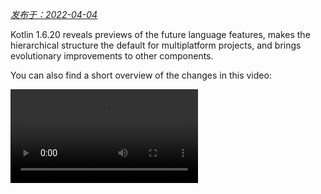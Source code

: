 [//]: # (title: Kotlin 1.6.20 的新特性)

_[发布于：2022-04-04](releases.md#版本发布详情)_

Kotlin 1.6.20 reveals previews of the future language features, makes the hierarchical structure the default for multiplatform projects, and brings evolutionary improvements to other components.

You can also find a short overview of the changes in this video:

<video src="https://www.youtube.com/v/8F19ds109-o" title="What's new in Kotlin 1.6.20"/>

## 语言

In Kotlin 1.6.20, you can try two new language features:

* [Kotlin/JVM 的上下文接收者原型](#kotlin-jvm-的上下文接收者原型)
* [绝对不可空类型](#绝对不可空类型)

### Kotlin/JVM 的上下文接收者原型

> The feature is a prototype available only for Kotlin/JVM. With `-Xcontext-receivers` enabled,
> the compiler will produce pre-release binaries that cannot be used in production code.
> Use context receivers only in your toy projects.
> We appreciate your feedback in [YouTrack](https://youtrack.jetbrains.com/issues/KT).
>
{style="warning"}

With Kotlin 1.6.20, you are no longer limited to having one receiver. If you need more, you can make functions, properties, and classes context-dependent (or _contextual_) by adding context receivers to their declaration. A contextual declaration does the following:

* It requires all declared context receivers to be present in a caller's scope as implicit receivers.
* It brings declared context receivers into its body scope as implicit receivers.

```kotlin
interface LoggingContext {
    val log: Logger // This context provides a reference to a logger 
}

context(LoggingContext)
fun startBusinessOperation() {
    // You can access the log property since LoggingContext is an implicit receiver
    log.info("Operation has started")
}

fun test(loggingContext: LoggingContext) {
    with(loggingContext) {
        // You need to have LoggingContext in a scope as an implicit receiver
        // to call startBusinessOperation()
        startBusinessOperation()
    }
}
```

To enable context receivers in your project, use the `-Xcontext-receivers` compiler option.
You can find a detailed description of the feature and its syntax in the [KEEP](https://github.com/Kotlin/KEEP/blob/master/proposals/context-receivers.md#detailed-design).

Please note that the implementation is a prototype:

* With `-Xcontext-receivers` enabled, the compiler will produce pre-release binaries that cannot be used in production code
* The IDE support for context receivers is minimal for now

Try the feature in your toy projects and share your thoughts and experience with us in [this YouTrack issue](https://youtrack.jetbrains.com/issue/KT-42435).
If you run into any problems, please [file a new issue](https://kotl.in/issue).

### 绝对不可空类型

> Definitely non-nullable types are in [Beta](components-stability.md). They are almost stable,
> but migration steps may be required in the future.
> We'll do our best to minimize any changes you have to make.
>
{style="warning"}

To provide better interoperability when extending generic Java classes and interfaces, Kotlin 1.6.20 allows you to mark a generic type parameter as definitely non-nullable on the use site with the new syntax `T & Any`.
The syntactic form comes from a notation of [intersection types](https://en.wikipedia.org/wiki/Intersection_type) and is now limited to a type parameter with nullable upper bounds on the left side of `&` and non-nullable `Any` on the right side:

```kotlin
fun <T> elvisLike(x: T, y: T & Any): T & Any = x ?: y

fun main() {
    // OK
    elvisLike<String>("", "").length
    // Error: 'null' cannot be a value of a non-null type
    elvisLike<String>("", null).length

    // OK
    elvisLike<String?>(null, "").length
    // Error: 'null' cannot be a value of a non-null type
    elvisLike<String?>(null, null).length
}
```
{validate="false"}

Set the language version to `1.7` to enable the feature:

<tabs group="build-script">
<tab title="Kotlin" group-key="kotlin">

```kotlin
kotlin {
    sourceSets.all {
        languageSettings.apply {
            languageVersion = "1.7"
        }
    }
}
```

</tab>
<tab title="Groovy" group-key="groovy">

```groovy
kotlin {
    sourceSets.all {
        languageSettings {
            languageVersion = '1.7'
        }
    }
}
```

</tab>
</tabs>

Learn more about definitely non-nullable types in [the KEEP](https://github.com/Kotlin/KEEP/blob/master/proposals/definitely-non-nullable-types.md).

## Kotlin/JVM

Kotlin 1.6.20 introduces:

* Compatibility improvements of default methods in JVM interfaces: [接口的新 `@JvmDefaultWithCompatibility` 注解](#接口的新-jvmdefaultwithcompatibility-注解) and [`-Xjvm-default` 模式的兼容性变更](#xjvm-default-模式的兼容性变更)
* [支持 JVM 后端中单个模块的并行编译](#支持-jvm-后端中单个模块的并行编译)
* [支持函数式接口构造函数的可调用引用](#支持函数式接口构造函数的可调用引用)

### 接口的新 @JvmDefaultWithCompatibility 注解

Kotlin 1.6.20 introduces the new annotation [`@JvmDefaultWithCompatibility`](https://kotlinlang.org/api/latest/jvm/stdlib/kotlin.jvm/-jvm-default-with-compatibility/): use it along with the `-Xjvm-default=all` compiler option [to create the default method in JVM interface](java-to-kotlin-interop.md#接口中的默认方法) for any non-abstract member in any Kotlin interface.

If there are clients that use your Kotlin interfaces compiled without the `-Xjvm-default=all` option, they may be binary-incompatible with the code compiled with this option.
Before Kotlin 1.6.20, to avoid this compatibility issue, the [recommended approach](https://blog.jetbrains.com/kotlin/2020/07/kotlin-1-4-m3-generating-default-methods-in-interfaces/#JvmDefaultWithoutCompatibility) was to use the `-Xjvm-default=all-compatibility` mode and also the `@JvmDefaultWithoutCompatibility` annotation for interfaces that didn't need this type of compatibility.

This approach had some disadvantages:

* You could easily forget to add the annotation when a new interface was added.
* Usually there are more interfaces in non-public parts than in the public API, so you end up having this annotation in many places in your code.

Now, you can use the `-Xjvm-default=all` mode and mark interfaces with the `@JvmDefaultWithCompatibility` annotation.
This allows you to add this annotation to all interfaces in the public API once, and you won't need to use any annotations for new non-public code.

Leave your feedback about this new annotation in [this YouTrack ticket](https://youtrack.jetbrains.com/issue/KT-48217).

### -Xjvm-default 模式的兼容性变更

Kotlin 1.6.20 adds the option to compile modules in the default mode (the `-Xjvm-default=disable` compiler option) against modules compiled with the `-Xjvm-default=all` or `-Xjvm-default=all-compatibility` modes.
As before, compilations will also be successful if all modules have the `-Xjvm-default=all` or `-Xjvm-default=all-compatibility` modes.
You can leave your feedback in this [YouTrack issue](https://youtrack.jetbrains.com/issue/KT-47000).

Kotlin 1.6.20 deprecates the `compatibility` and `enable` modes of the compiler option `-Xjvm-default`.
There are changes in other modes' descriptions regarding the compatibility, but the overall logic remains the same.
You can check out the [updated descriptions](java-to-kotlin-interop.md#compatibility-modes-for-default-methods).

For more information about default methods in the Java interop, see the [interoperability documentation](java-to-kotlin-interop.md#接口中的默认方法) and
[this blog post](https://blog.jetbrains.com/kotlin/2020/07/kotlin-1-4-m3-generating-default-methods-in-interfaces/).

### 支持 JVM 后端中单个模块的并行编译

> Support for parallel compilation of a single module in the JVM backend is [Experimental](components-stability.md).
> It may be dropped or changed at any time. Opt-in is required (see details below), and you should use it only for evaluation purposes.
> We would appreciate your feedback on it in [YouTrack](https://youtrack.jetbrains.com/issue/KT-46085).
>
{style="warning"}

We are continuing our work to [improve the new JVM IR backend compilation time](https://youtrack.jetbrains.com/issue/KT-46768).
In Kotlin 1.6.20, we added the experimental JVM IR backend mode to compile all the files in a module in parallel.
Parallel compilation can reduce the total compilation time by up to 15%.

Enable the experimental parallel backend mode with the [compiler option](compiler-reference.md#编译器选项) `-Xbackend-threads`.
Use the following arguments for this option:

* `N` is the number of threads you want to use. It should not be greater than your number of CPU cores; otherwise, parallelization stops being effective because of switching context between threads
* `0` to use a separate thread for each CPU core

[Gradle](gradle.md) can run tasks in parallel, but this type of parallelization doesn't help a lot when a project (or a major part of a project) is just one big task from Gradle's perspective.
If you have a very big monolithic module, use parallel compilation to compile more quickly.
If your project consists of lots of small modules and has a build parallelized by Gradle, adding another layer of parallelization may hurt performance because of context switching.

> Parallel compilation has some constraints:
> * It doesn't work with [kapt](kapt.md) because kapt disables the IR backend
> * It requires more JVM heap by design. The amount of heap is proportional to the number of threads
>
{style="note"}


### 支持函数式接口构造函数的可调用引用

> Support for callable references to functional interface constructors is [Experimental](components-stability.md).
> It may be dropped or changed at any time. Opt-in is required (see details below), and you should use it only for evaluation purposes.
> We would appreciate your feedback on it in [YouTrack](https://youtrack.jetbrains.com/issue/KT-47939).
>
{style="warning"}

Support for [callable references](reflection.md#可调用引用) to functional interface constructors adds a source-compatible way to migrate from an interface with a constructor function to a [functional interface](fun-interfaces.md).

Consider the following code:

```kotlin
interface Printer {
    fun print()
}

fun Printer(block: () -> Unit): Printer = object : Printer { override fun print() = block() }
```

With callable references to functional interface constructors enabled, this code can be replaced with just a functional interface declaration:

```kotlin
fun interface Printer {
    fun print()
}
```

Its constructor will be created implicitly, and any code using the `::Printer` function reference will compile. For example:

```kotlin
documentsStorage.addPrinter(::Printer)
```
{validate="false"}

Preserve the binary compatibility by marking the legacy function `Printer` with the [`@Deprecated`](https://kotlinlang.org/api/latest/jvm/stdlib/kotlin/-deprecated/) annotation with `DeprecationLevel.HIDDEN`:

```kotlin
@Deprecated(message = "Your message about the deprecation", level = DeprecationLevel.HIDDEN)
fun Printer(...) {...}
```
{validate="false"}

Use the compiler option `-XXLanguage:+KotlinFunInterfaceConstructorReference` to enable this feature.

## Kotlin/Native

Kotlin/Native 1.6.20 marks continued development of its new components. We've taken another step toward consistent experience with Kotlin on other platforms:

* [新版内存管理器的更新](#新版内存管理器的更新)
* [新版内存管理器中清除阶段的并发实现](#新版内存管理器中清除阶段的并发实现)
* [注解类的实例化](#注解类的实例化)
* [与 Swift async/await 互操作：返回 Void 而不是 KotlinUnit](#与-swift-async-await-互操作返回-void-而不是-kotlinunit)
* [使用 libbacktrace 实现更佳的堆栈跟踪](#使用-libbacktrace-实现更佳的堆栈跟踪)
* [支持独立的 Android 可执行文件](#支持独立的-android-可执行文件)
* [性能提升](#性能提升)
* [改进了 cinterop 模块导入过程中的错误处理](#改进了-cinterop-模块导入过程中的错误处理)
* [对 Xcode 13 库的支持](#对-xcode-13-库的支持)

### 新版内存管理器的更新 

> The new Kotlin/Native memory manager is in [Alpha](components-stability.md). 
> It may change incompatibly and require manual migration in the future.
> We would appreciate your feedback on it in [YouTrack](https://youtrack.jetbrains.com/issue/KT-48525).
>
{style="note"}

With Kotlin 1.6.20, you can try the Alpha version of the new Kotlin/Native memory manager.
It eliminates the differences between the JVM and Native platforms to provide a consistent developer experience in multiplatform projects.
For example, you'll have a much easier time creating new cross-platform mobile applications that work on both Android and iOS.

The new Kotlin/Native memory manager lifts restrictions on object-sharing between threads.
It also provides leak-free concurrent programming primitives that are safe and don't require any special management or annotations.

The new memory manager will become the default in future versions, so we encourage you to try it now.
Check out our [blog post](https://blog.jetbrains.com/kotlin/2021/08/try-the-new-kotlin-native-memory-manager-development-preview/) to learn more about the new memory manager and explore demo projects, or jump right to the [migration instructions](https://github.com/JetBrains/kotlin/blob/master/kotlin-native/NEW_MM.md) to try it yourself.

Try using the new memory manager on your projects to see how it works and share feedback in our issue tracker, [YouTrack](https://youtrack.jetbrains.com/issue/KT-48525).

### 新版内存管理器中清除阶段的并发实现

If you have already switched to our new memory manager, which was [announced in Kotlin 1.6](whatsnew16.md#新版内存管理器预览), you might notice a huge execution time improvement: our benchmarks show 35% improvement on average.
Starting with 1.6.20, there is also a concurrent implementation for the sweep phase available for the new memory manager.
This should also improve the performance and decrease the duration of garbage collector pauses.

To enable the feature for the new Kotlin/Native memory manager, pass the following compiler option:

```bash
-Xgc=cms 
```

Feel free to share your feedback on the new memory manager performance in this [YouTrack issue](https://youtrack.jetbrains.com/issue/KT-48526).

### 注解类的实例化

In Kotlin 1.6.0, instantiation of annotation classes became [Stable](components-stability.md) for Kotlin/JVM and Kotlin/JS.
The 1.6.20 version delivers support for Kotlin/Native.

Learn more about [注解类的实例化](annotations.md#instantiation).

### 与 Swift async/await 互操作：返回 Void 而不是 KotlinUnit

> Concurrency interoperability with Swift async/await is [Experimental](components-stability.md). It may be dropped or changed at any time.
> You should use it only for evaluation purposes. We would appreciate your feedback on it in [YouTrack](https://youtrack.jetbrains.com/issue/KT-47610).
>
{style="warning"}

We've continued working on the [experimental interop with Swift's async/await](whatsnew1530.md#与-swift-5-5-async-await-的实验性互操作) (available since Swift 5.5).
Kotlin 1.6.20 differs from previous versions in the way it works with `suspend` functions with the `Unit` return type.

Previously, such functions were presented in Swift as `async` functions returning `KotlinUnit`. However, the proper return type for them is `Void`, similar to non-suspending functions.

To avoid breaking the existing code, we're introducing a Gradle property that makes the compiler translate `Unit`-returning suspend functions to `async` Swift with the `Void` return type:

```none
# gradle.properties
kotlin.native.binary.unitSuspendFunctionObjCExport=proper
```

We plan to make this behavior the default in future Kotlin releases.

### 使用 libbacktrace 实现更佳的堆栈跟踪

> Using libbacktrace for resolving source locations is [Experimental](components-stability.md). It may be dropped or changed at any time.
> You should use it only for evaluation purposes. We would appreciate your feedback on it in [YouTrack](https://youtrack.jetbrains.com/issue/KT-48424).
>
{style="warning"}

Kotlin/Native is now able to produce detailed stack traces with file locations and line numbers
for better debugging of `linux*` (except `linuxMips32` and `linuxMipsel32`) and `androidNative*` targets.

This feature uses the [libbacktrace](https://github.com/ianlancetaylor/libbacktrace) library under the hood.
Take a look at the following code to see an example of the difference:

```kotlin
fun main() = bar()
fun bar() = baz()
inline fun baz() {
    error("")
}
```

* **Before 1.6.20:**

```text
Uncaught Kotlin exception: kotlin.IllegalStateException:
   at 0   example.kexe        0x227190       kfun:kotlin.Throwable#<init>(kotlin.String?){} + 96
   at 1   example.kexe        0x221e4c       kfun:kotlin.Exception#<init>(kotlin.String?){} + 92
   at 2   example.kexe        0x221f4c       kfun:kotlin.RuntimeException#<init>(kotlin.String?){} + 92
   at 3   example.kexe        0x22234c       kfun:kotlin.IllegalStateException#<init>(kotlin.String?){} + 92
   at 4   example.kexe        0x25d708       kfun:#bar(){} + 104
   at 5   example.kexe        0x25d68c       kfun:#main(){} + 12
```
{initial-collapse-state="collapsed" collapsible="true"}

* **1.6.20 with libbacktrace:**

```text
Uncaught Kotlin exception: kotlin.IllegalStateException:
   at 0   example.kexe        0x229550    kfun:kotlin.Throwable#<init>(kotlin.String?){} + 96 (/opt/buildAgent/work/c3a91df21e46e2c8/kotlin/kotlin-native/runtime/src/main/kotlin/kotlin/Throwable.kt:24:37)
   at 1   example.kexe        0x22420c    kfun:kotlin.Exception#<init>(kotlin.String?){} + 92 (/opt/buildAgent/work/c3a91df21e46e2c8/kotlin/kotlin-native/runtime/src/main/kotlin/kotlin/Exceptions.kt:23:44)
   at 2   example.kexe        0x22430c    kfun:kotlin.RuntimeException#<init>(kotlin.String?){} + 92 (/opt/buildAgent/work/c3a91df21e46e2c8/kotlin/kotlin-native/runtime/src/main/kotlin/kotlin/Exceptions.kt:34:44)
   at 3   example.kexe        0x22470c    kfun:kotlin.IllegalStateException#<init>(kotlin.String?){} + 92 (/opt/buildAgent/work/c3a91df21e46e2c8/kotlin/kotlin-native/runtime/src/main/kotlin/kotlin/Exceptions.kt:70:44)
   at 4   example.kexe        0x25fac8    kfun:#bar(){} + 104 [inlined] (/opt/buildAgent/work/c3a91df21e46e2c8/kotlin/libraries/stdlib/src/kotlin/util/Preconditions.kt:143:56)
   at 5   example.kexe        0x25fac8    kfun:#bar(){} + 104 [inlined] (/private/tmp/backtrace/src/commonMain/kotlin/app.kt:4:5)
   at 6   example.kexe        0x25fac8    kfun:#bar(){} + 104 (/private/tmp/backtrace/src/commonMain/kotlin/app.kt:2:13)
   at 7   example.kexe        0x25fa4c    kfun:#main(){} + 12 (/private/tmp/backtrace/src/commonMain/kotlin/app.kt:1:14)
```
{initial-collapse-state="collapsed" collapsible="true"}

On Apple targets, which already had file locations and line numbers in stack traces, libbacktrace provides more details for inline function calls:

* **Before 1.6.20:**

```text
Uncaught Kotlin exception: kotlin.IllegalStateException:
   at 0   example.kexe    0x10a85a8f8    kfun:kotlin.Throwable#<init>(kotlin.String?){} + 88 (/opt/buildAgent/work/c3a91df21e46e2c8/kotlin/kotlin-native/runtime/src/main/kotlin/kotlin/Throwable.kt:24:37)
   at 1   example.kexe    0x10a855846    kfun:kotlin.Exception#<init>(kotlin.String?){} + 86 (/opt/buildAgent/work/c3a91df21e46e2c8/kotlin/kotlin-native/runtime/src/main/kotlin/kotlin/Exceptions.kt:23:44)
   at 2   example.kexe    0x10a855936    kfun:kotlin.RuntimeException#<init>(kotlin.String?){} + 86 (/opt/buildAgent/work/c3a91df21e46e2c8/kotlin/kotlin-native/runtime/src/main/kotlin/kotlin/Exceptions.kt:34:44)
   at 3   example.kexe    0x10a855c86    kfun:kotlin.IllegalStateException#<init>(kotlin.String?){} + 86 (/opt/buildAgent/work/c3a91df21e46e2c8/kotlin/kotlin-native/runtime/src/main/kotlin/kotlin/Exceptions.kt:70:44)
   at 4   example.kexe    0x10a8489a5    kfun:#bar(){} + 117 (/private/tmp/backtrace/src/commonMain/kotlin/app.kt:2:1)
   at 5   example.kexe    0x10a84891c    kfun:#main(){} + 12 (/private/tmp/backtrace/src/commonMain/kotlin/app.kt:1:14)
...
```
{initial-collapse-state="collapsed" collapsible="true"}


* **1.6.20 with libbacktrace:**

```text
Uncaught Kotlin exception: kotlin.IllegalStateException:
   at 0   example.kexe    0x10669bc88    kfun:kotlin.Throwable#<init>(kotlin.String?){} + 88 (/opt/buildAgent/work/c3a91df21e46e2c8/kotlin/kotlin-native/runtime/src/main/kotlin/kotlin/Throwable.kt:24:37)
   at 1   example.kexe    0x106696bd6    kfun:kotlin.Exception#<init>(kotlin.String?){} + 86 (/opt/buildAgent/work/c3a91df21e46e2c8/kotlin/kotlin-native/runtime/src/main/kotlin/kotlin/Exceptions.kt:23:44)
   at 2   example.kexe    0x106696cc6    kfun:kotlin.RuntimeException#<init>(kotlin.String?){} + 86 (/opt/buildAgent/work/c3a91df21e46e2c8/kotlin/kotlin-native/runtime/src/main/kotlin/kotlin/Exceptions.kt:34:44)
   at 3   example.kexe    0x106697016    kfun:kotlin.IllegalStateException#<init>(kotlin.String?){} + 86 (/opt/buildAgent/work/c3a91df21e46e2c8/kotlin/kotlin-native/runtime/src/main/kotlin/kotlin/Exceptions.kt:70:44)
   at 4   example.kexe    0x106689d35    kfun:#bar(){} + 117 [inlined] (/opt/buildAgent/work/c3a91df21e46e2c8/kotlin/libraries/stdlib/src/kotlin/util/Preconditions.kt:143:56)
>>  at 5   example.kexe    0x106689d35    kfun:#bar(){} + 117 [inlined] (/private/tmp/backtrace/src/commonMain/kotlin/app.kt:4:5)
   at 6   example.kexe    0x106689d35    kfun:#bar(){} + 117 (/private/tmp/backtrace/src/commonMain/kotlin/app.kt:2:13)
   at 7   example.kexe    0x106689cac    kfun:#main(){} + 12 (/private/tmp/backtrace/src/commonMain/kotlin/app.kt:1:14)
...
```
{initial-collapse-state="collapsed" collapsible="true"}

To produce better stack traces with libbacktrace, add the following line to `gradle.properties`:

```none
# gradle.properties
kotlin.native.binary.sourceInfoType=libbacktrace
```

Please tell us how debugging Kotlin/Native with libbacktrace works for you in [this YouTrack issue](https://youtrack.jetbrains.com/issue/KT-48424).

### 支持独立的 Android 可执行文件

Previously, Android Native executables in Kotlin/Native were not actually executables but shared libraries that you could use as a NativeActivity. Now there's an option to generate standard executables for Android Native targets.

For that, in the `build.gradle(.kts)` part of your project, configure the executable block of your `androidNative` target.
Add the following binary option:

```kotlin
kotlin {
    androidNativeX64("android") {
        binaries {
            executable {
                binaryOptions["androidProgramType"] = "standalone"
            }
        }
    }
}
```

Note that this feature will become the default in Kotlin 1.7.0.
If you want to preserve the current behavior, use the following setting:

```kotlin
binaryOptions["androidProgramType"] = "nativeActivity"
```

Thanks to Mattia Iavarone for the [implementation](https://github.com/jetbrains/kotlin/pull/4624)!

### 性能提升

We are working hard on Kotlin/Native to [speed up the compilation process](https://youtrack.jetbrains.com/issue/KT-42294) and improve your developing experience.

Kotlin 1.6.20 brings some performance updates and bug fixes that affect the LLVM IR that Kotlin generates.
According to the benchmarks on our internal projects, we achieved the following performance boosts on average:

* 15% reduction in execution time
* 20% reduction in the code size of both release and debug binaries
* 26% reduction in the compilation time of release binaries

These changes also provide a 10% reduction in compilation time for a debug binary on a large internal project.

To achieve this, we've implemented static initialization for some of the compiler-generated synthetic objects, improved the way we structure LLVM IR for every function, and optimized the compiler caches.

### 改进了 cinterop 模块导入过程中的错误处理

This release introduces improved error handling for cases where you import an Objective-C module using the `cinterop` tool (as is typical for CocoaPods pods).
Previously, if you got an error while trying to work with an Objective-C module (for instance, when dealing with a compilation error in a header), you received an uninformative error message, such as `fatal error: could not build module $name`.
We expanded upon this part of the `cinterop` tool, so you'll get an error message with an extended description.

### 对 Xcode 13 库的支持

Libraries delivered with Xcode 13 have full support as of this release.
Feel free to access them from anywhere in your Kotlin code.

## Kotlin 多平台

1.6.20 brings the following notable updates to Kotlin Multiplatform:

* [所有新建多平台项目现在默认都支持分层结构](#多平台项目的分层结构支持)
* [Kotlin CocoaPods Gradle 插件为 CocoaPods 集成提供了几个有用的特性](#kotlin-cocoapods-gradle-插件)

### 多平台项目的分层结构支持

Kotlin 1.6.20 comes with hierarchical structure support enabled by default.
Since [introducing it in Kotlin 1.4.0](whatsnew14.md#使用分层项目结构在多个目标中共享代码), we've significantly improved the frontend and made IDE import stable.

Previously, there were two ways to add code in a multiplatform project. The first was to insert it in a platform-specific source set, which is limited to one target and can't be reused by other platforms.
The second is to use a common source set shared across all the platforms that are currently supported by Kotlin.

Now you can [share source code](#在项目中更好地共享代码) among several similar native targets that reuse a lot of the common logic and third-party APIs.
The technology will provide the correct default dependencies and find the exact API available in the shared code.
This eliminates a complex build setup and having to use workarounds to get IDE support for sharing source sets among native targets.
It also helps prevent unsafe API usages meant for a different target.

The technology will come in handy for [library authors](#库作者的更多机会), too, as a hierarchical project structure allows them to publish and consume libraries with common APIs for a subset of targets.

By default, libraries published with the hierarchical project structure are compatible only with hierarchical structure projects.

#### 在项目中更好地共享代码

Without hierarchical structure support, there is no straightforward way to share code across _some_ but not _all_ [Kotlin targets](multiplatform-dsl-reference.md#目标).
One popular example is sharing code across all iOS targets and having access to iOS-specific [dependencies](multiplatform-share-on-platforms.md#connect-platform-specific-libraries), like Foundation.

Thanks to the hierarchical project structure support, you can now achieve this out of the box.
In the new structure, source sets form a hierarchy.
You can use platform-specific language features and dependencies available for each target that a given source set compiles to.

For example, consider a typical multiplatform project with two targets — `iosArm64` and `iosX64` for iOS devices and simulators.
The Kotlin tooling understands that both targets have the same function and allows you to access that function from the intermediate source set, `iosMain`.

![iOS hierarchy example](ios-hierarchy-example.jpg){width=700}

The Kotlin toolchain provides the correct default dependencies, like Kotlin/Native stdlib or native libraries.
Moreover, Kotlin tooling will try its best to find exactly the API surface area available in the shared code.
This prevents such cases as, for example, the use of a macOS-specific function in code shared for Windows.

#### 库作者的更多机会

When a multiplatform library is published, the API of its intermediate source sets is now properly published alongside it, making it available for consumers.
Again, the Kotlin toolchain will automatically figure out the API available in the consumer source set while carefully watching out for unsafe usages, like using an API meant for the JVM in JS code.
Learn more about [sharing code in libraries](multiplatform-share-on-platforms.md#在库中共享代码).

#### 配置与设置

Starting with Kotlin 1.6.20, all your new multiplatform projects will have a hierarchical project structure. No additional setup is required.

* If you've already [turned it on manually](multiplatform-share-on-platforms.md#对相似平台共享代码), you can remove the deprecated options from `gradle.properties`:

  ```none
  # gradle.properties
  kotlin.mpp.enableGranularSourceSetsMetadata=true
  kotlin.native.enableDependencyPropagation=false // or 'true', depending on your previous setup
  ```

* For Kotlin 1.6.20, we recommend using [Android Studio 2021.1.1](https://developer.android.com/studio) (Bumblebee) or later to get the best experience.

* You can also opt out. To disable hierarchical structure support, set the following options in `gradle.properties`:

  ```none
  # gradle.properties
  kotlin.mpp.hierarchicalStructureSupport=false
  ```

#### 敬请反馈

This is a significant change to the whole ecosystem. We would appreciate your feedback to help make it even better.

Try it now and report any difficulties you encounter to [our issue tracker](https://kotl.in/issue).

### Kotlin CocoaPods Gradle 插件

To simplify CocoaPods integration, Kotlin 1.6.20 delivers the following features:

* The CocoaPods plugin now has tasks that build XCFrameworks with all registered targets and generate the Podspec file. This can be useful when you don't want to integrate with Xcode directly, but you want to build artifacts and deploy them to your local CocoaPods repository.
  
  Learn more about [building XCFrameworks](multiplatform-build-native-binaries.md#build-xcframeworks).

* If you use [CocoaPods integration](native-cocoapods.md) in your projects, you're used to specifying the required Pod version for the entire Gradle project. Now you have more options:
  * Specify the Pod version directly in the `cocoapods` block
  * Continue using a Gradle project version
  
  If none of these properties is configured, you'll get an error.

* You can now configure the CocoaPod name in the `cocoapods` block instead of changing the name of the whole Gradle project.

* The CocoaPods plugin introduces a new `extraSpecAttributes` property, which you can use to configure properties in a Podspec file that were previously hard-coded, like `libraries` or `vendored_frameworks`.

```kotlin
kotlin {
    cocoapods {
        version = "1.0"
        name = "MyCocoaPod"
        extraSpecAttributes["social_media_url"] = 'https://twitter.com/kotlin'
        extraSpecAttributes["vendored_frameworks"] = 'CustomFramework.xcframework'
        extraSpecAttributes["libraries"] = 'xml'
    }
}
```

See the full Kotlin CocoaPods Gradle plugin [DSL reference](native-cocoapods-dsl-reference.md).

## Kotlin/JS

Kotlin/JS improvements in 1.6.20 mainly affect the IR compiler:

* [开发版二进制文件的增量编译（IR）](#使用-ir-编译器对开发版二进制文件进行增量编译)
* [时顶层属性默认惰性初始化（IR）](#使用-ir-编译器时顶层属性默认惰性初始化)
* [模块默认采用分开的 JS 文件（IR）](#使用-ir-编译器时模块默认采用分开的-js-文件)
* [Char 类优化（IR）](#char-类优化)
* [导出改进（IR 与旧版后端）](#导出与-typescript-声明生成的改进)
* [异步测试的 @AfterTest 保证](#异步测试的-aftertest-保证)

### 使用 IR 编译器对开发版二进制文件进行增量编译

To make Kotlin/JS development with the IR compiler more efficient, we're introducing a new _incremental compilation_ mode.

When building **development binaries** with the `compileDevelopmentExecutableKotlinJs` Gradle task in this mode, the compiler caches the results of previous compilations on the module level.
It uses the cached compilation results for unchanged source files during subsequent compilations, making them complete more quickly, especially with small changes.
Note that this improvement exclusively targets the development process (shortening the edit-build-debug cycle) and doesn't affect the building of production artifacts.

To enable incremental compilation for development binaries, add the following line to the project's `gradle.properties`:

```none
# gradle.properties
kotlin.incremental.js.ir=true // false by default
```

In our test projects, the new mode made incremental compilation up to 30% faster. However, the clean build in this mode became slower because of the need to create and populate the caches.

Please tell us what you think of using incremental compilation with your Kotlin/JS projects in [this YouTrack issue](https://youtrack.jetbrains.com/issue/KT-50203).

### 使用 IR 编译器时顶层属性默认惰性初始化

In Kotlin 1.4.30, we presented a prototype of [lazy initialization of top-level properties](whatsnew1430.md#顶层属性的延迟初始化) in the JS IR compiler.
By eliminating the need to initialize all properties when the application launches, lazy initialization reduces the startup time.
Our measurements showed about a 10% speed-up on a real-life Kotlin/JS application.

Now, having polished and properly tested this mechanism, we're making lazy initialization the default for top-level properties in the IR compiler.

```kotlin
// lazy initialization
val a = run {
    val result = // intensive computations
        println(result)
    result
} // run is executed upon the first usage of the variable
```

If for some reason you need to initialize a property eagerly (upon the application start), mark it with the [`@EagerInitialization`](https://kotlinlang.org/api/latest/jvm/stdlib/kotlin.native/-eager-initialization/) annotation.

### 使用 IR 编译器时模块默认采用分开的 JS 文件

Previously, the JS IR compiler offered an [ability to generate separate `.js` files]( https://youtrack.jetbrains.com/issue/KT-44319) for project modules.
This was an alternative to the default option – a single `.js` file for the whole project.
This file might be too large and inconvenient to use, because whenever you want to use a function from your project, you have to include the entire JS file as a dependency.
Having multiple files adds flexibility and decreases the size of such dependencies. This feature was available with the `-Xir-per-module` compiler option.

Starting from 1.6.20, the JS IR compiler generates separate `.js` files for project modules by default.

Compiling the project into a single `.js` file is now available with the following Gradle property:

```none
# gradle.properties
kotlin.js.ir.output.granularity=whole-program // `per-module` is the default
```

In previous releases, the experimental per-module mode (available via the `-Xir-per-module=true` flag) invoked `main()` functions in each module. This is inconsistent with the regular single `.js` mode. Starting with 1.6.20, the `main()` function will be invoked in the main module only in both cases. If you do need to run some code when a module is loaded, you can use top-level properties annotated with the `@EagerInitialization` annotation. See [Lazy initialization of top-level properties by default (IR)](#使用-ir-编译器时顶层属性默认惰性初始化).

### Char 类优化

The `Char` class is now handled by the Kotlin/JS compiler without introducing boxing (similar to [inline classes](inline-classes.md)).
This speeds up operations on chars in Kotlin/JS code.

Aside from the performance improvement, this changes the way `Char` is exported to JavaScript: it's now translated to `Number`.

### 导出与 TypeScript 声明生成的改进

Kotlin 1.6.20 is bringing multiple fixes and improvements to the export mechanism (the [`@JsExport`](https://kotlinlang.org/api/latest/jvm/stdlib/kotlin.js/-js-export/) annotation), including the [generation of TypeScript declarations (`.d.ts`)](js-ir-compiler.md#预览-typescript-声明文件d-ts的生成).
We've added the ability to export interfaces and enums, and we've fixed the export behavior in some corner cases that were reported to us previously.
For more details, see the [list of export improvements in YouTrack](https://youtrack.jetbrains.com/issues?q=Project:%20Kotlin%20issue%20id:%20KT-45434,%20KT-44494,%20KT-37916,%20KT-43191,%20KT-46961,%20KT-40236).

Learn more about [using Kotlin code from JavaScript](js-to-kotlin-interop.md).

### 异步测试的 @AfterTest 保证

Kotlin 1.6.20 makes [`@AfterTest`](https://kotlinlang.org/api/latest/kotlin.test/kotlin.test/-after-test/) functions work properly with asynchronous tests on Kotlin/JS.
If a test function's return type is statically resolved to [`Promise`](https://kotlinlang.org/api/latest/jvm/stdlib/kotlin.js/-promise/), the compiler now schedules the execution of the `@AfterTest` function to the corresponding [`then()`](https://kotlinlang.org/api/latest/jvm/stdlib/kotlin.js/-promise/then.html) callback.

## 安全

Kotlin 1.6.20 introduces a couple of features to improve the security of your code:

* [在 klibs 中使用相对路径](#在-klibs-中使用相对路径)
* [Kotlin/JS Gradle 项目持久化 yarn.lock](#kotlin-js-gradle-项目持久化-yarn-lock)
* [默认使用 `--ignore-scripts` 安装 npm 依赖](#默认使用-ignore-scripts-安装-npm-依赖)

### 在 klibs 中使用相对路径

A library in `klib` format [contains](native-libraries.md#库格式) a serialized IR representation of source files, which also includes their paths for generating proper debug information.
Before Kotlin 1.6.20, stored file paths were absolute. Since the library author may not want to share absolute paths, the 1.6.20 version comes with an alternative option.

If you are publishing a `klib` and want to use only relative paths of source files in the artifact, you can now pass the `-Xklib-relative-path-base` compiler option with one or multiple base paths of source files:

<tabs group="build-script">
<tab title="Kotlin" group-key="kotlin">

```kotlin
tasks.withType(org.jetbrains.kotlin.gradle.dsl.KotlinCompile::class).configureEach {
    // $base is a base path of source files
    kotlinOptions.freeCompilerArgs += "-Xklib-relative-path-base=$base"
}
```

</tab>
<tab title="Groovy" group-key="groovy">

```groovy
tasks.withType(org.jetbrains.kotlin.gradle.dsl.KotlinCompile).configureEach {
    kotlinOptions {
        // $base is a base path of source files
        freeCompilerArgs += "-Xklib-relative-path-base=$base"
    }
}
``` 

</tab>
</tabs>

### Kotlin/JS Gradle 项目持久化 yarn.lock

> The feature was backported to Kotlin 1.6.10.
>
{style="note"}

The Kotlin/JS Gradle plugin now provides an ability to persist the `yarn.lock` file, making it possible to lock the versions of the npm dependencies for your project without additional Gradle configuration.
The feature brings changes to the default project structure by adding the auto-generated `kotlin-js-store` directory to the project root.
It holds the `yarn.lock` file inside.

We strongly recommend committing the `kotlin-js-store` directory and its contents to your version control system.
Committing lockfiles to your version control system is a [recommended practice](https://classic.yarnpkg.com/blog/2016/11/24/lockfiles-for-all/) because it ensures your application is being built with the exact same dependency tree on all machines, regardless of whether those are development environments on other machines or CI/CD services.
Lockfiles also prevent your npm dependencies from being silently updated when a project is checked out on a new machine, which is a security concern.

Tools like [Dependabot](https://github.com/dependabot) can also parse the `yarn.lock` files of your Kotlin/JS projects, and provide you with warnings if any npm package you depend on is compromised.

If needed, you can change both directory and lockfile names in the build script:

<tabs group="build-script">
<tab title="Kotlin" group-key="kotlin">

```kotlin
rootProject.plugins.withType<org.jetbrains.kotlin.gradle.targets.js.yarn.YarnPlugin> {
    rootProject.the<org.jetbrains.kotlin.gradle.targets.js.yarn.YarnRootExtension>().lockFileDirectory =
        project.rootDir.resolve("my-kotlin-js-store")
    rootProject.the<org.jetbrains.kotlin.gradle.targets.js.yarn.YarnRootExtension>().lockFileName = "my-yarn.lock"
}
```

</tab>
<tab title="Groovy" group-key="groovy">

```groovy
rootProject.plugins.withType(org.jetbrains.kotlin.gradle.targets.js.yarn.YarnPlugin) {
    rootProject.extensions.getByType(org.jetbrains.kotlin.gradle.targets.js.yarn.YarnRootExtension).lockFileDirectory =
        file("my-kotlin-js-store")
    rootProject.extensions.getByType(org.jetbrains.kotlin.gradle.targets.js.yarn.YarnRootExtension).lockFileName = 'my-yarn.lock'
}
``` 

</tab>
</tabs>

> Changing the name of the lockfile may cause dependency inspection tools to no longer pick up the file.
> 
{style="warning"}

### 默认使用 --ignore-scripts 安装 npm 依赖

> The feature was backported to Kotlin 1.6.10.
>
{style="note"}

The Kotlin/JS Gradle plugin now prevents the execution of [lifecycle scripts](https://docs.npmjs.com/cli/v8/using-npm/scripts#life-cycle-scripts) during the installation of npm dependencies by default.
The change is aimed at reducing the likelihood of executing malicious code from compromised npm packages.

To roll back to the old configuration, you can explicitly enable lifecycle scripts execution by adding the following lines to `build.gradle(.kts)`:

<tabs group="build-script">
<tab title="Kotlin" group-key="kotlin">

```kotlin
rootProject.plugins.withType<org.jetbrains.kotlin.gradle.targets.js.yarn.YarnPlugin> {
    rootProject.the<org.jetbrains.kotlin.gradle.targets.js.yarn.YarnRootExtension>().ignoreScripts = false
}
```

</tab>
<tab title="Groovy" group-key="groovy">

```groovy
rootProject.plugins.withType(org.jetbrains.kotlin.gradle.targets.js.yarn.YarnPlugin) {
    rootProject.extensions.getByType(org.jetbrains.kotlin.gradle.targets.js.yarn.YarnRootExtension).ignoreScripts = false
}
``` 

</tab>
</tabs>

Learn more about [npm dependencies of a Kotlin/JS Gradle project](js-project-setup.md#npm-依赖).

## Gradle

Kotlin 1.6.20 brings the following changes for the Kotlin Gradle Plugin:

* 用于定义 Kotlin 编译器执行策略的新[属性 `kotlin.compiler.execution.strategy` 与 `compilerExecutionStrategy`](#用于定义-kotlin-编译器执行策略的属性)
* [弃用选项 `kapt.use.worker.api`、 `kotlin.experimental.coroutines` 与 `kotlin.coroutines`](#弃用一些-kapt-与协程的构建选项)
* [删除 `kotlin.parallel.tasks.in.project` 构建选项](#删除-kotlin-parallel-tasks-in-project-构建选项)

### 用于定义 Kotlin 编译器执行策略的属性

Before Kotlin 1.6.20, you used the system property `-Dkotlin.compiler.execution.strategy` to define a Kotlin compiler execution strategy.
This property might have been inconvenient in some cases.
Kotlin 1.6.20 introduces a Gradle property with the same name, `kotlin.compiler.execution.strategy`, and the compile task property `compilerExecutionStrategy`.

The system property still works, but it will be removed in future releases.

The current priority of properties is the following:

* The task property `compilerExecutionStrategy` takes priority over the system property and the Gradle property `kotlin.compiler.execution.strategy`.
* The Gradle property takes priority over the system property.

There are three compiler execution strategies that you can assign to these properties:

| Strategy       | Where Kotlin compiler is executed    | Incremental compilation | Other characteristics                                                  |
|----------------|--------------------------------------|-------------------------|------------------------------------------------------------------------|
| Daemon         | Inside its own daemon process        | Yes                     | *The default strategy*. Can be shared between different Gradle daemons |
| In process     | Inside the Gradle daemon process     | No                      | May share the heap with the Gradle daemon                              |
| Out of process | In a separate process for each call  | No                      | —                                                                      |


Accordingly, the available values for `kotlin.compiler.execution.strategy` properties (both system and Gradle's) are:
1. `daemon` (default)
2. `in-process`
3. `out-of-process`

Use the Gradle property `kotlin.compiler.execution.strategy` in `gradle.properties`:

```none
# gradle.properties
kotlin.compiler.execution.strategy=out-of-process
```

The available values for the `compilerExecutionStrategy` task property are:

1. `org.jetbrains.kotlin.gradle.tasks.KotlinCompilerExecutionStrategy.DAEMON` (default)
2. `org.jetbrains.kotlin.gradle.tasks.KotlinCompilerExecutionStrategy.IN_PROCESS`
3. `org.jetbrains.kotlin.gradle.tasks.KotlinCompilerExecutionStrategy.OUT_OF_PROCESS`

Use the task property `compilerExecutionStrategy` in the `build.gradle.kts` build script:

```kotlin
import org.jetbrains.kotlin.gradle.dsl.KotlinCompile
import org.jetbrains.kotlin.gradle.tasks.KotlinCompilerExecutionStrategy

// ...

tasks.withType<KotlinCompile>().configureEach {
    compilerExecutionStrategy.set(KotlinCompilerExecutionStrategy.IN_PROCESS)
}
```

Please leave your feedback in [this YouTrack task](https://youtrack.jetbrains.com/issue/KT-49299).

### 弃用一些 kapt 与协程的构建选项

In Kotlin 1.6.20, we changed deprecation levels of the properties:

* We deprecated the ability to run [kapt](kapt.md) via the Kotlin daemon with `kapt.use.worker.api` – now it produces a warning to Gradle's output. 
  By default, [kapt has been using Gradle workers](kapt.md#run-kapt-tasks-in-parallel) since the 1.3.70 release, and we recommend sticking to this method.

  We are going to remove the option `kapt.use.worker.api` in future releases.

* We deprecated the `kotlin.experimental.coroutines` Gradle DSL option and the `kotlin.coroutines` property used in `gradle.properties`.
  Just use _suspending functions_ or [add the `kotlinx.coroutines` dependency](gradle-configure-project.md#set-a-dependency-on-a-kotlinx-library) to your `build.gradle(.kts)` file.
  
  Learn more about coroutines in the [Coroutines guide](coroutines-guide.md).

### 删除 kotlin.parallel.tasks.in.project 构建选项

In Kotlin 1.5.20, we announced [the deprecation of the build option `kotlin.parallel.tasks.in.project`](whatsnew1520.md#弃用-kotlin-parallel-tasks-in-project-构建属性).
This option has been removed in Kotlin 1.6.20.

Depending on the project, parallel compilation in the Kotlin daemon may require more memory.
To reduce memory consumption, [increase the heap size for the Kotlin daemon](gradle-compilation-and-caches.md#setting-kotlin-daemon-s-jvm-arguments).

Learn more about the [currently supported compiler options](gradle-compiler-options.md) in the Kotlin Gradle plugin.
